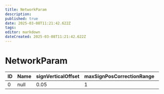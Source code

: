 ```yaml
---
title: NetworkParam
description: 
published: true
date: 2025-03-08T11:21:42.622Z
tags: 
editor: markdown
dateCreated: 2025-03-08T11:21:42.622Z
---
```


# NetworkParam
|ID|Name|signVerticalOffset|maxSignPosCorrectionRange|summonTimeoutTime|pad_0                   |keyGuideRange_0|keyGuideHeight_0|reloadSignIntervalTime1|reloadSignIntervalTime2|reloadSignTotalCount_0|reloadSignCellCount_0|updateSignIntervalTime|basicExclusiveRange_0|basicExclusiveHeight_0|previewChrWaitingTime|signVisibleRange_0|cellGroupHorizontalRange_0|cellGroupTopRange_0|cellGroupBottomRange_0|minWhitePhantomLimitTimeScale|minSmallPhantomLimitTimeScale|whiteKeywordLimitTimeScale|smallKeywordLimitTimeScale|blackKeywordLimitTimeScale|dragonKeywordLimitTimeScale|singGetMax|signDownloadSpan|signUpdateSpan|signPad                 |maxBreakInTargetListCount|breakInRequestIntervalTimeSec|breakInRequestTimeOutSec|pad_1                   |keyGuideRange_1|keyGuideHeight_1|reloadSignTotalCount_1|reloadNewSignCellCount|reloadRandomSignCellCount|maxSignTotalCount_0|maxSignCellCount_0|basicExclusiveRange_1|basicExclusiveHeight_1|signVisibleRange_1|maxWriteSignCount|maxReadSignCount|reloadSignIntervalTime_0|cellGroupHorizontalRange_1|cellGroupTopRange_1|cellGroupBottomRange_1|lifeTime_0|downloadSpan_0|downloadEvaluationSpan|pad_2                     |keyGuideRange_2|keyGuideHeight_2|keyGuideRangePlayer|keyGuideHeightPlayer|reloadSignTotalCount_2|reloadSignCellCount_1|maxSignTotalCount_1|maxSignCellCount_1|reloadSignIntervalTime_1|signVisibleRange_2|basicExclusiveRange_2|basicExclusiveHeight_2|cellGroupHorizontalRange_2|cellGroupTopRange_2|cellGroupBottomRange_2|lifeTime_1|recordDeadingGhostTotalTime|recordDeadingGhostExtensionTime|downloadSpan_1|pad_3                   |reloadGhostTotalCount|reloadGhostCellCount|maxGhostTotalCount|distanceOfBeginRecordVersus|distanceOfEndRecordVersus|updateWanderGhostIntervalTime|updateVersusGhostIntervalTime|recordWanderingGhostTime|recordVersusGhostTime|updateBonfireGhostIntervalTime|replayGhostRangeOnView|replayGhostRangeOutView|replayBonfireGhostTime|minBonfireGhostValidRange|maxBonfireGhostValidRange|minReplayIntervalTime|maxReplayIntervalTime|reloadGhostIntervalTime|cellGroupHorizontalRange_3|cellGroupTopRange_3|cellGroupBottomRange_3|replayBonfireModeRange|stopBonfireModeRangeOnView|stopBonfireModeRangeOutView|reloadVisitListCoolTime|maxCoopBlueSummonCount|maxBellGuardSummonCount|maxVisitListCount|reloadSearch_CoopBlue_Min|reloadSearch_CoopBlue_Max|reloadSearch_BellGuard_Min|reloadSearch_BellGuard_Max|reloadSearch_RatKing_Min|reloadSearch_RatKing_Max|visitpad00                                          |srttMaxLimit|srttMeanLimit|srttMeanDeviationLimit|darkPhantomLimitBoostTime|darkPhantomLimitBoostScale|multiplayDisableLifeTime|abyssMultiplayLimit|phantomWarpMinimumTime|phantomReturnDelayTime|terminateTimeoutTime|penaltyPointLanDisconnect|penaltyPointSignout|penaltyPointReboot|penaltyPointBeginPenalize|penaltyForgiveItemLimitTime|allAreaSearchRate_CoopBlue|allAreaSearchRate_VsBlue|allAreaSearchRate_BellGuard|bloodMessageEvalHealRate|smallGoldSuccessHostRewardId|doorInvalidPlayAreaExtents|signDisplayMax|bloodStainDisplayMax|bloodMessageDisplayMax|pad00|ReqGetRightMatchAreaInterval|pad01                   |mirrorKnightSignConvertRate|reserveMK        |reloadMKSignIntervalTime2|mirrorKnightSignLifetime|reloadMKSignTotalCount|pad10                                                                                                       |summonMessageInterval|hostRegisterUpdateTime|hostTimeOutTime|guestUpdateTime|guestPlayerNoTimeOutTime|hostPlayerNoTimeOutTime|requestSearchQuickMatchLimit|myTeamInviteTimeoutTime|BattleRoyalMatchSearchMin|BattleRoyalMatchSearchMax|pad11                                               |VisitorListMax|VisitorTimeOutTime|DownloadSpan_2|pad12                   |wanderGhostIntervalLifeTime|pad13                                                                           |YellowMonkTimeOutTime|YellowMonkDownloadSpan|YellowMonkOverallFlowTimeOutTime|pad14                   |pad15                                               |
|-|----|----|-|--|------------------------|-|---|--|--|--|--|--|-|---|---|--|-|-|-|---|---|---|---|---|---|--|--|--|------------------------|-|--|--|------------------------|-|---|--|-|-|---|--|-|---|--|--|--|---|-|-|-|----|---|-|--------------------------|-|---|---|---|--|-|---|--|---|--|-|---|-|-|-|----|--|-|---|------------------------|-|-|--|-|--|--|---|-|-|---|--|--|--|-|-|-|--|---|-|-|-|-|-|-|--|-|-|-|--|---|---|---|---|---|----------------------------------------------------|-----|-----|-----|--|---|----|-|-|-|--|--|-|--|---|-----|--|--|--|--|-|-|--|-|-|-|---|------------------------|--|-----------------|--|--|-|------------------------------------------------------------------------------------------------------------|-|-|--|--|-|-|-|---|-|-|----------------------------------------------------|--|--|--|------------------------|--|--------------------------------------------------------------------------------|-|-|-|------------------------|----------------------------------------------------|
|0|null|0.05|1|45|[0&#124;0&#124;0&#124;0]|1|1.1|30|60|20|10|30|2|2.2|0.5|20|1|1|1|1.2|1.2|1.5|1.5|1.5|1.5|32|30|60|[0&#124;0&#124;0&#124;0]|5|30|20|[0&#124;0&#124;0&#124;0]|1|1.1|20|3|2|100|10|2|2.2|30|10|10|120|1|1|1|1800|120|1|[0&#124;0&#124;12&#124;66]|1|1.1|1.2|1.3|32|8|100|10|120|30|2|2.2|1|1|1|1800|10|5|120|[0&#124;0&#124;0&#124;0]|8|4|10|2|10|30|100|9|9|600|30|10|15|1|5|6|18|120|1|1|1|0|5|5|20|2|4|5|30|180|120|240|180|300|[0&#124;0&#124;0&#124;0&#124;0&#124;0&#124;0&#124;0]|10000|10000|10000|60|1.2|1800|8|6|2|30|10|0|10|100|36000|30|30|30|20|0|2|10|7|3|0|300|[0&#124;0&#124;0&#124;0]|50|[0&#124;0&#124;0]|60|30|5|[0&#124;0&#124;0&#124;0&#124;0&#124;0&#124;0&#124;0&#124;0&#124;0&#124;0&#124;0&#124;0&#124;0&#124;0&#124;0]|1|1|60|60|1|1|1|120|3|3|[0&#124;0&#124;0&#124;0&#124;0&#124;0&#124;0&#124;0]|10|60|60|[0&#124;0&#124;0&#124;0]|40|[0&#124;0&#124;0&#124;0&#124;0&#124;0&#124;0&#124;0&#124;0&#124;0&#124;0&#124;0]|1|1|1|[0&#124;0&#124;0&#124;0]|[0&#124;0&#124;0&#124;0&#124;0&#124;0&#124;0&#124;0]|
